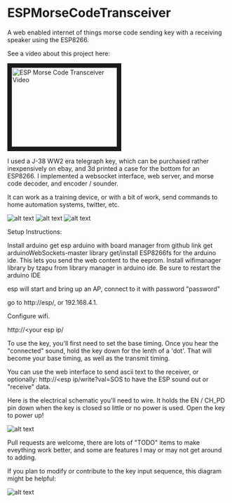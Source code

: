 # ESPMorseCodeTransceiver
A web enabled internet of things morse code sending key with a receiving speaker using the ESP8266.

See a video about this project here:

<a href="http://www.youtube.com/watch?feature=player_embedded&v=fGk9IvxCnt0
" target="_blank"><img src="http://img.youtube.com/vi/fGk9IvxCnt0/0.jpg" 
alt="ESP Morse Code Transceiver Video" width="240" height="180" border="10" /></a>

I used a J-38 WW2 era telegraph key, which can be purchased rather inexpensively on ebay, and 3d printed a case for the bottom for an ESP8266.  I implemented a websocket interface, web server, and morse code decoder, and encoder / sounder.

It can work as a training device, or with a bit of work, send commands to home automation systems, twitter, etc.

![alt text](https://github.com/evanmj/ESPMorseCodeTransceiver/blob/master/Photos/Web%20Interface.png "WebUI")
![alt text](https://github.com/evanmj/ESPMorseCodeTransceiver/blob/master/Photos/Closed.jpg "Closed")
![alt text](https://github.com/evanmj/ESPMorseCodeTransceiver/blob/master/Photos/Open%201.jpg "Open")

Setup Instructions:

Install arduino
get esp arduino with board manager from github link
get arduinoWebSockets-master library
get/install ESP8266fs for the arduino ide.  This lets you send the web content to the eeprom.
Install wifimanager library by tzapu from library manager in arduino ide.
Be sure to restart the arduino IDE

esp will start and bring up an AP, connect to it with password "password"

go to http://esp/, or 192.168.4.1.

Configure wifi.

http://<your esp ip/

To use the key, you'll first need to set the base timing.  Once you hear the "connected" sound, hold the key down for the lenth of a 'dot'.  That will become your base timing, as well as the transmit timing.

You can use the web interface to send ascii text to the receiver, or optionally: http://<esp ip/write?val=SOS to have the ESP sound out or "receive" data.

Here is the electrical schematic you'll need to wire.  It holds the EN / CH_PD pin down when the key is closed so little or no power is used.  Open the key to power up!

![alt text](https://github.com/evanmj/ESPMorseCodeTransceiver/blob/master/Diagrams/Wiring%20Schematic.png "Schematic")

Pull requests are welcome, there are lots of "TODO" items to make eveything work better, and some are features I may or may not get around to adding.

If you plan to modify or contribute to the key input sequence, this diagram might be helpful:

![alt text](https://github.com/evanmj/ESPMorseCodeTransceiver/blob/master/Diagrams/Key%20Timing%20State%20Machine%20Flowchart.png "Schematic")

